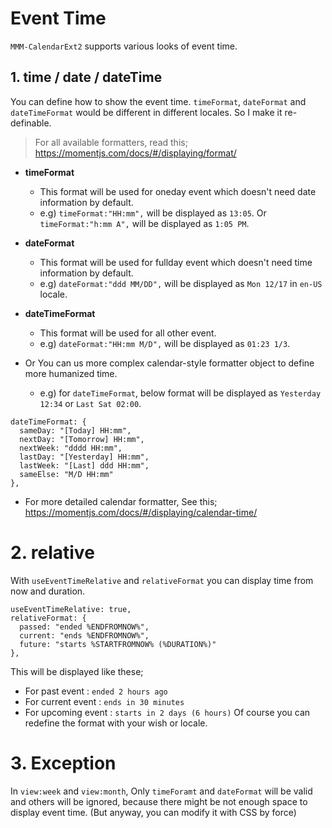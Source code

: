 # Event Time
`MMM-CalendarExt2` supports various looks of event time.

## 1. time / date / dateTime
You can define how to show the event time. `timeFormat`, `dateFormat` and `dateTimeFormat` would be different in different locales. So I make it re-definable.
> For all available formatters, read this; https://momentjs.com/docs/#/displaying/format/

- **timeFormat**
  - This format will be used for oneday event which doesn't need date information by default.
  - e.g) `timeFormat:"HH:mm",` will be displayed as `13:05`. Or `timeFormat:"h:mm A",` will be displayed as `1:05 PM`.
  
- **dateFormat**
  - This format will be used for fullday event which doesn't need time information by default.
  - e.g) `dateFormat:"ddd MM/DD",` will be displayed as `Mon 12/17` in `en-US` locale.
- **dateTimeFormat**
  - This format will be used for all other event.
  - e.g) `dateFormat:"HH:mm M/D",` will be displayed as `01:23 1/3`.

- Or You can us more complex calendar-style formatter object to define more humanized time.
  - e.g) for `dateTimeFormat`, below format will be displayed as `Yesterday 12:34` or `Last Sat 02:00`.
```
dateTimeFormat: {
  sameDay: "[Today] HH:mm",
  nextDay: "[Tomorrow] HH:mm",
  nextWeek: "dddd HH:mm",
  lastDay: "[Yesterday] HH:mm",
  lastWeek: "[Last] ddd HH:mm",
  sameElse: "M/D HH:mm"
},
```
  - For more detailed calendar formatter, See this; https://momentjs.com/docs/#/displaying/calendar-time/

# 2. relative
With `useEventTimeRelative` and `relativeFormat` you can display time from now and duration.
```
useEventTimeRelative: true,
relativeFormat: {
  passed: "ended %ENDFROMNOW%",
  current: "ends %ENDFROMNOW%",
  future: "starts %STARTFROMNOW% (%DURATION%)"
},
```
This will be displayed like these;
  - For past event : `ended 2 hours ago`
  - For current event : `ends in 30 minutes`
  - For upcoming event : `starts in 2 days (6 hours)`
Of course you can redefine the format with your wish or locale.

# 3. Exception
In `view:week` and `view:month`, Only `timeForamt` and `dateFormat` will be valid and others will be ignored, because there might be not enough space to display event time. (But anyway, you can modify it with CSS by force)